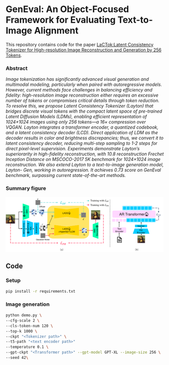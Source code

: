 # GenEval: An Object-Focused Framework for Evaluating Text-to-Image Alignment

This repository contains code for the paper [LaCTok:Latent Consistency Tokenizer for High-resolution Image Reconstruction and Generation by 256 Tokens](https://arxiv.org/abs/2503.08377).
### Abstract
*Image tokenization has significantly advanced visual generation and multimodal modeling, particularly when paired with autoregressive models. However, current methods
face challenges in balancing efficiency and fidelity:
high-resolution image reconstruction either requires an excessive
number of tokens or compromises critical details
through token reduction. To resolve this, we propose Latent
Consistency Tokenizer (Layton) that bridges discrete  visual tokens with the compact latent space of pre-trained
Latent Diffusion Models (LDMs), enabling efficient representation
of 1024×1024 images using only 256 tokens—a
16× compression over VQGAN. Layton integrates a transformer
encoder, a quantized codebook, and a latent consistency
decoder (LCD). Direct application of LDM as
the decoder results in color and brightness discrepancies;
thus, we convert it to latent consistency decoder, reducing
multi-step sampling to 1-2 steps for direct pixel-level
supervision. Experiments demonstrate Layton’s superiorarity in high-fidelity reconstruction, with 10.8 reconstruction
Frechet Inception Distance on MSCOCO-2017 5K benchmark
for 1024×1024 image reconstruction. We also extend
Layton to a text-to-image generation model, Layton-
Gen, working in autoregression. It achieves 0.73 score
on GenEval benchmark, surpassing current state-of-the-art
methods.*

### Summary figure

<p align="center">
    <img src="images/pipeline.pdf" alt="figure1"/>
</p>



## Code

### Setup

```bash
pip install -r requirements.txt
```



### Image generation


```bash
python demo.py \
--cfg-scale 2 \
--cls-token-num 120 \
--top-k 1000 \
--ckpt "<Tokenizer path>" \
--t5-path "<text encoder path>"
--temperature 0.1 \
--gpt-ckpt "<Transformer path>" --gpt-model GPT-XL --image-size 256 \
--seed 42\
```
